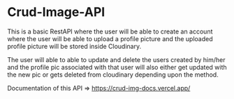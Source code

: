 # Crud-Image-API

This is a basic RestAPI where the user will be able to create an account where the user will be able to upload a profile picture and the uploaded profile picture will be stored inside Cloudinary.

The user will able to able to update and delete the users created by him/her and the profile pic associated with that user will also either get updated with the new pic or gets deleted from cloudinary depending upon the method.


Documentation of this API => https://crud-img-docs.vercel.app/
